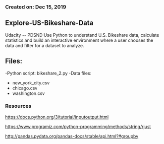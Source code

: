 ### Created on:	Dec 15, 2019

## Explore-US-Bikeshare-Data

Udacity -- PDSND
 Use Python to understand U.S. Bikeshare data, calculate statistics and build an interactive environment where a user chooses the data and filter for a dataset to analyze.

## Files:
-Python script: bikeshare_2.py
-Data files:
* new_york_city.csv
* chicago.csv
* washington.csv

### Resources
https://docs.python.org/3/tutorial/inputoutput.html

https://www.programiz.com/python-programming/methods/string/rjust

http://pandas.pydata.org/pandas-docs/stable/api.html?#groupby
